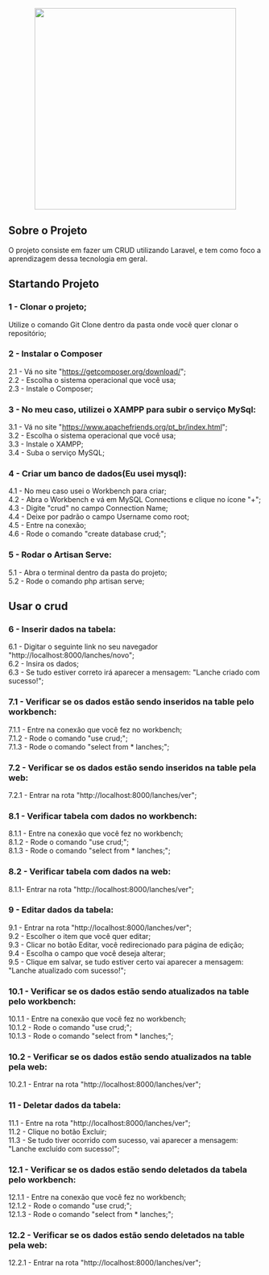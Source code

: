 <p align="center"><a href="https://laravel.com" target="_blank"><img src="https://raw.githubusercontent.com/laravel/art/master/logo-lockup/5%20SVG/2%20CMYK/1%20Full%20Color/laravel-logolockup-cmyk-red.svg" width="400"></a></p>

## Sobre o Projeto

O projeto consiste em fazer um CRUD utilizando Laravel, e tem como foco a aprendizagem dessa tecnologia em geral.

## Startando Projeto

### 1 - Clonar o projeto;

Utilize o comando Git Clone dentro da pasta onde você quer clonar o repositório;

### 2 - Instalar o Composer

2.1 - Vá no site "https://getcomposer.org/download/";
<br />
2.2 - Escolha o sistema operacional que você usa;
<br />
2.3 - Instale o Composer;

### 3 - No meu caso, utilizei o XAMPP para subir o serviço MySql:

3.1 - Vá no site "https://www.apachefriends.org/pt_br/index.html";
<br />
3.2 - Escolha o sistema operacional que você usa;
<br />
3.3 - Instale o XAMPP;
<br />
3.4 - Suba o serviço MySQL;

### 4 - Criar um banco de dados(Eu usei mysql):

4.1 - No meu caso usei o Workbench para criar;
<br />
4.2 - Abra o Workbench e vá em MySQL Connections e clique no ícone "+";
<br />
4.3 - Digite "crud" no campo Connection Name;
<br />
4.4 - Deixe por padrão o campo Username como root;
<br />
4.5 - Entre na conexão;
<br />
4.6 - Rode o comando "create database crud;";

### 5 - Rodar o Artisan Serve:

5.1 - Abra o terminal dentro da pasta do projeto;
<br />
5.2 - Rode o comando php artisan serve;

## Usar o crud

### 6 - Inserir dados na tabela:

6.1 - Digitar o seguinte link no seu navegador "http://localhost:8000/lanches/novo";
<br />
6.2 - Insira os dados;
<br />
6.3 - Se tudo estiver correto irá aparecer a mensagem: "Lanche criado com sucesso!";

### 7.1 - Verificar se os dados estão sendo inseridos na table pelo workbench:

7.1.1 - Entre na conexão que você fez no workbench;
<br />
7.1.2 - Rode o comando "use crud;";
<br />
7.1.3 - Rode o comando "select from \* lanches;";

### 7.2 - Verificar se os dados estão sendo inseridos na table pela web:

7.2.1 - Entrar na rota "http://localhost:8000/lanches/ver";

### 8.1 - Verificar tabela com dados no workbench:

8.1.1 - Entre na conexão que você fez no workbench;
<br />
8.1.2 - Rode o comando "use crud;";
<br />
8.1.3 - Rode o comando "select from \* lanches;";

### 8.2 - Verificar tabela com dados na web:

8.1.1- Entrar na rota "http://localhost:8000/lanches/ver";

### 9 - Editar dados da tabela:

9.1 - Entrar na rota "http://localhost:8000/lanches/ver";
<br />
9.2 - Escolher o item que você quer editar;
<br />
9.3 - Clicar no botão Editar, você redirecionado para página de edição;
<br />
9.4 - Escolha o campo que você deseja alterar;
<br />
9.5 - Clique em salvar, se tudo estiver certo vai aparecer a mensagem: "Lanche atualizado com sucesso!";

### 10.1 - Verificar se os dados estão sendo atualizados na table pelo workbench:

10.1.1 - Entre na conexão que você fez no workbench;
<br />
10.1.2 - Rode o comando "use crud;";
<br />
10.1.3 - Rode o comando "select from \* lanches;";

### 10.2 - Verificar se os dados estão sendo atualizados na table pela web:

10.2.1 - Entrar na rota "http://localhost:8000/lanches/ver";

### 11 - Deletar dados da tabela:

11.1 - Entre na rota "http://localhost:8000/lanches/ver";
<br />
11.2 - Clique no botão Excluir;
<br />
11.3 - Se tudo tiver ocorrido com sucesso, vai aparecer a mensagem: "Lanche excluído com sucesso!";

### 12.1 - Verificar se os dados estão sendo deletados da tabela pelo workbench:

12.1.1 - Entre na conexão que você fez no workbench;
<br />
12.1.2 - Rode o comando "use crud;";
<br />
12.1.3 - Rode o comando "select from \* lanches;";

### 12.2 - Verificar se os dados estão sendo deletados na table pela web:

12.2.1 - Entrar na rota "http://localhost:8000/lanches/ver";
